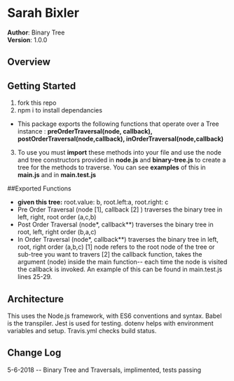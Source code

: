 # Sarah Bixler
**Author**: Binary Tree   
**Version**: 1.0.0 
## Overview
<!-- Provide a high level overview of what this application is and why you are building it, beyond the fact that it's an assignment for a Code Fellows 301 class. (i.e. What's your problem domain?) -->
## Getting Started
1. fork this repo
2. npm i to install dependancies
- This package exports the following functions that operate over a Tree instance :
    __preOrderTraversal(node, callback), postOrderTraversal(node,callback), inOrderTraversal(node,callback)__
3. To use you must __import__ these methods into your file and use the node and tree constructors provided in __node.js__ and __binary-tree.js__ to create a tree for the methods to traverse.  You can see __examples__ of this in __main.js__ and in __main.test.js__

##Exported Functions
- __given this tree:__ root.value: b, root.left:a, root.right: c
- Pre Order Traversal (node [1], callback [2] )
    traverses the binary tree in left, right, root order (a,c,b)
- Post Order Traversal  (node*, callback**)
    traverses the binary tree in root, left, right order (b,a,c)
- In Order Traversal  (node*, callback**)
    traverses the binary tree in left, root, right order (a,b,c)
[1] node refers to the root node of the tree or sub-tree you want to travers
[2] the callback function, takes the argument (node) inside the main function-- each time the node is visited the callback is invoked.  An example of this can be found in main.test.js lines 25-29.


## Architecture
This uses the Node.js framework, with ES6 conventions and syntax. Babel is the transpiler.  Jest is used for testing. dotenv helps with environment variables and setup.  Travis.yml checks build status.

## Change Log
5-6-2018 -- Binary Tree and Traversals, implimented, tests passing